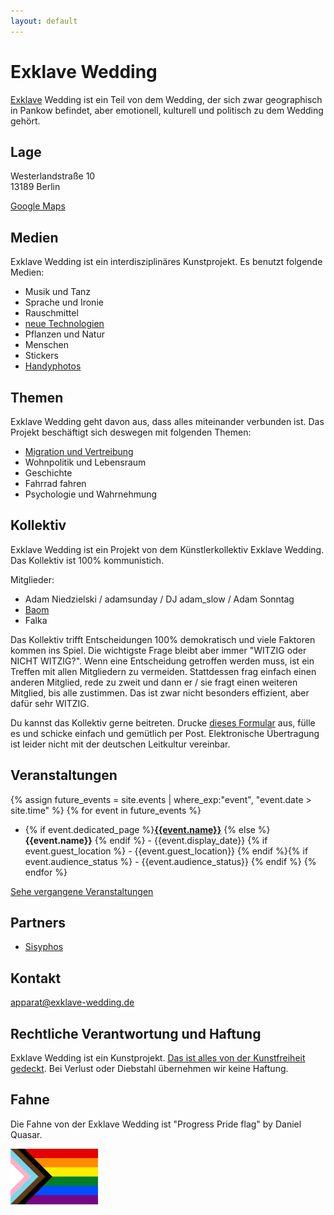 ```yaml
---
layout: default
---
```


# Exklave Wedding

[Exklave](https://de.wikipedia.org/wiki/Exklave) Wedding ist ein Teil von dem Wedding, der sich
zwar geographisch in Pankow befindet, aber emotionell, kulturell und politisch zu dem Wedding
gehört.

## Lage

Westerlandstraße 10<br>
13189 Berlin

[Google Maps](https://www.google.com/maps/place/Exklave+Wedding/@52.5578731,13.4129463,17z/data=!3m1!4b1!4m5!3m4!1s0x47a853920414044f:0xe9bd641e18d380af!8m2!3d52.5578731!4d13.415135)


## Medien

Exklave Wedding ist ein interdisziplinäres Kunstprojekt. Es benutzt folgende Medien:

- Musik und Tanz
- Sprache und Ironie
- Rauschmittel
- [neue Technologien](https://github.com/adamniedzielski/exklave-wedding)
- Pflanzen und Natur
- Menschen
- Stickers
- [Handyphotos](https://www.instagram.com/exklave_wedding/)

## Themen

Exklave Wedding geht davon aus, dass alles miteinander verbunden ist. Das Projekt beschäftigt
sich deswegen mit folgenden Themen:

- [Migration und Vertreibung](https://docs.google.com/document/d/1wl599Cages39unKY_Ui4S72J7MMDqJCYWCwdK2MtZqw)
- Wohnpolitik und Lebensraum
- Geschichte
- Fahrrad fahren
- Psychologie und Wahrnehmung

## Kollektiv

Exklave Wedding ist ein Projekt von dem Künstlerkollektiv Exklave Wedding. Das Kollektiv ist
100% kommunistich.

Mitglieder:

- Adam Niedzielski / adamsunday / DJ adam_slow / Adam Sonntag
- [Baom](https://soundcloud.com/baommusic)
- Falka

Das Kollektiv trifft Entscheidungen 100% demokratisch und viele Faktoren kommen ins Spiel. Die
wichtigste Frage bleibt aber immer "WITZIG oder NICHT WITZIG?". Wenn eine Entscheidung getroffen
werden muss, ist ein Treffen mit allen Mitgliedern zu vermeiden. Stattdessen frag einfach einen
anderen Mitglied, rede zu zweit und dann er / sie fragt einen weiteren Mitglied, bis alle
zustimmen. Das ist zwar nicht besonders effizient, aber dafür sehr WITZIG.

Du kannst das Kollektiv gerne beitreten. Drucke [dieses Formular](application-form.pdf) aus,
fülle es und schicke einfach und gemütlich per Post. Elektronische Übertragung ist leider nicht
mit der deutschen Leitkultur vereinbar.

## Veranstaltungen


{% assign future_events = site.events | where_exp:"event", "event.date > site.time" %}
{% for event in future_events %}
- {% if event.dedicated_page %}<a href="{{ event.url }}">**{{event.name}}**</a> {% else %} **{{event.name}}** {% endif %} - {{event.display_date}} {% if event.guest_location %} - {{event.guest_location}} {% endif %}{% if event.audience_status %} - {{event.audience_status}} {% endif %} {% endfor %}

[Sehe vergangene Veranstaltungen](/past-events)

## Partners

- [Sisyphos](https://sisyphos-berlin.net/)


## Kontakt

[apparat@exklave-wedding.de](mailto:apparat@exklave-wedding.de)

## Rechtliche Verantwortung und Haftung

Exklave Wedding ist ein Kunstprojekt.
[Das ist alles von der Kunstfreiheit gedeckt](https://www.youtube.com/watch?v=Y-B0lXnierw).
Bei Verlust oder Diebstahl übernehmen wir keine Haftung.

## Fahne

Die Fahne von der Exklave Wedding ist "Progress Pride flag" by Daniel Quasar.

<img src="flag.svg" style="width:10em">
